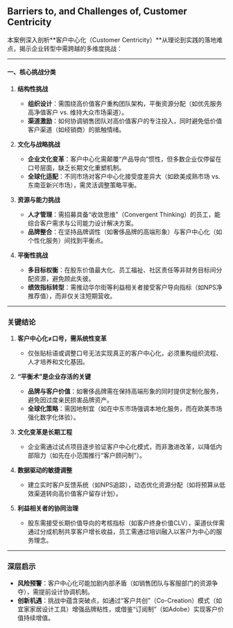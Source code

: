 ## Barriers to, and Challenges of, Customer Centricity

本案例深入剖析**客户中心化（Customer Centricity）**从理论到实践的落地难点，揭示企业转型中需跨越的多维度挑战：  

---

#### **一、核心挑战分类**  
1. **结构性挑战**  
   - **组织设计**：需围绕高价值客户重构团队架构，平衡资源分配（如优先服务高净值客户 vs. 维持大众市场渠道）。  
   - **渠道激励**：如何协调销售团队对高价值客户的专注投入，同时避免低价值客户渠道（如经销商）的抵触情绪。  

2. **文化与战略挑战**  
   - **企业文化变革**：客户中心化需颠覆“产品导向”惯性，但多数企业仅停留在口号层面，缺乏长期文化重塑机制。  
   - **全球化适配**：不同市场对客户中心化接受度差异大（如欧美成熟市场 vs. 东南亚新兴市场），需灵活调整策略平衡。  

3. **资源与能力挑战**  
   - **人才管理**：需招募具备“收敛思维”（Convergent Thinking）的员工，能综合客户需求与公司能力设计解决方案。  
   - **品牌整合**：在坚持品牌调性（如奢侈品牌的高端形象）与客户中心化（如个性化服务）间找到平衡点。  

4. **平衡性挑战**  
   - **多目标权衡**：在股东价值最大化、员工福祉、社区责任等非财务目标间分配资源，避免顾此失彼。  
   - **绩效指标转型**：需推动华尔街等利益相关者接受客户导向指标（如NPS净推荐值），而非仅关注短期营收。  

---

### 关键结论  
1. **客户中心化≠口号，需系统性变革**  
   - 仅张贴标语或调整口号无法实现真正的客户中心化，必须重构组织流程、人才培养和文化基因。  

2. **“平衡术”是企业存活的关键**  
   - **品牌与客户价值**：如奢侈品牌需在保持高端形象的同时提供定制化服务，避免因过度亲民损害品牌资产。  
   - **全球化策略**：需因地制宜（如在中东市场强调本地化服务，而在欧美市场强化数字化体验）。  

3. **文化变革是长期工程**  
   - 企业需通过试点项目逐步验证客户中心化模式，而非激进改革，以降低内部阻力（如先在小范围推行“客户顾问制”）。  

4. **数据驱动的敏捷调整**  
   - 建立实时客户反馈系统（如NPS追踪），动态优化资源分配（如将预算从低效渠道转向高价值客户留存计划）。  

5. **利益相关者的协同治理**  
   - 股东需接受长期价值导向的考核指标（如客户终身价值CLV），渠道伙伴需通过分成机制共享客户增长收益，员工需通过培训融入以客户为中心的服务理念。  

---

### 深层启示  
- **风险预警**：客户中心化可能加剧内部矛盾（如销售团队与客服部门的资源争夺），需提前设计协调机制。  
- **创新机遇**：挑战中蕴含突破点，如通过“客户共创”（Co-Creation）模式（如宜家家居设计工具）增强品牌粘性，或借鉴“订阅制”（如Adobe）实现客户价值持续增值。